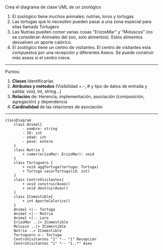 Crea el diagrama de clase UML de un zoológico
1. El zoológico tiene muchos animales: nutrias, loros y tortugas
2. Las tortugas que lo necesiten pueden pasar a una zona especial para ellas llamada Tortugero
3. Las Nutrias pueden comer varias cosas "ErizosMar" y "Moluscos" (no se consideran Animales del zoo, solo alimentos). Estos alimentos devuelven un aporte calórico.
4. El zoológico tiene un centro de visitantes. El centro de visitantes esta compuestos por una recepción y diferentes Aseos. Se puede construir más aseos si el centro crece. 
---
Puntos:
1. **Clases** Identificarlas
2. **Atributos y métodos** (Visibilidad +.-, # y tipo de datos de entrada y salida: void, int, string...)
2. **Relación** de: Herencia, implementación, asociación (composición, agregación) y dependencia
3. **Cardinalidad** de las relaciones de asociación
---
```mermaid
classDiagram
    class Animal{
        - nombre: string
        - ID: int
        - edad: int
        - peso: entero
    }
    class Nutria {
        + comer(erizoMar: ErizoMar): void
    }
    class Tortuguero {
        + void aggTortuga(tortuga: Tortuga)
        + Tortuga sacarTortuga(id: int)
    }
    class CentroVisitantes{
        + void construirAseo()
        + void destruirAseo()
    }
    class IComestible{
        + int AporteCalorico()
    }
    Animal <|-- Tortuga
    Animal <|-- Nutria
    Animal <|-- Loro
    ErizoMar ..|> IComestible
    Molusco ..|> IComestible
    Nutria ..> IComestible
    Tortuguero o-- Tortuga
    CentroVisitantes "1" *-- "1" Recepción
    CentroVisitantes "1" *-- "1..*" Aseo

```